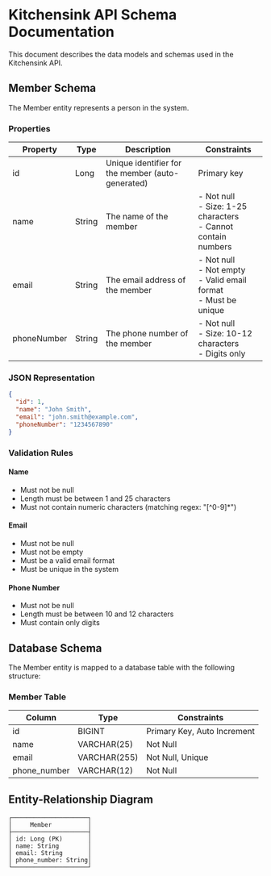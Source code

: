 # Kitchensink API Schema Documentation

This document describes the data models and schemas used in the Kitchensink API.

## Member Schema

The Member entity represents a person in the system.

### Properties

| Property     | Type   | Description                                        | Constraints                                         |
|--------------|--------|----------------------------------------------------|----------------------------------------------------|
| id           | Long   | Unique identifier for the member (auto-generated)  | Primary key                                        |
| name         | String | The name of the member                             | - Not null<br>- Size: 1-25 characters<br>- Cannot contain numbers |
| email        | String | The email address of the member                    | - Not null<br>- Not empty<br>- Valid email format<br>- Must be unique |
| phoneNumber  | String | The phone number of the member                     | - Not null<br>- Size: 10-12 characters<br>- Digits only |

### JSON Representation

```json
{
  "id": 1,
  "name": "John Smith",
  "email": "john.smith@example.com",
  "phoneNumber": "1234567890"
}
```

### Validation Rules

#### Name
- Must not be null
- Length must be between 1 and 25 characters
- Must not contain numeric characters (matching regex: "[^0-9]*")

#### Email
- Must not be null
- Must not be empty
- Must be a valid email format
- Must be unique in the system

#### Phone Number
- Must not be null
- Length must be between 10 and 12 characters
- Must contain only digits

## Database Schema

The Member entity is mapped to a database table with the following structure:

### Member Table

| Column         | Type         | Constraints                |
|----------------|--------------|----------------------------|
| id             | BIGINT       | Primary Key, Auto Increment |
| name           | VARCHAR(25)  | Not Null                   |
| email          | VARCHAR(255) | Not Null, Unique           |
| phone_number   | VARCHAR(12)  | Not Null                   |

## Entity-Relationship Diagram

```
┌─────────────────────┐
│     Member          │
├─────────────────────┤
│ id: Long (PK)       │
│ name: String        │
│ email: String       │
│ phone_number: String│
└─────────────────────┘
``` 